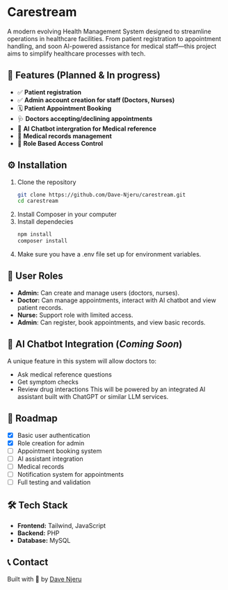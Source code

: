 # Carestream
A modern evolving Health Management System designed to streamline operations in healthcare facilities. From patient registration to appointment handling, and soon AI-powered assistance for medical staff—this project aims to simplify healthcare processes with tech.

## 🚀 Features (Planned & In progress)

- ✅ **Patient registration**
- ✅ **Admin account creation for staff (Doctors, Nurses)**
- 🗓️ **Patient Appointment Booking**
- 🩺 **Doctors accepting/declining appointments**
- 🤖 **AI Chatbot intergration for Medical reference**
- 📄 **Medical records management**
- 🔐 **Role Based Access Control**

## ⚙️ Installation
1. Clone the repository
   ```bash
   git clone https://github.com/Dave-Njeru/carestream.git
   cd carestream
2. Install Composer in your computer
3. Install dependecies
   ```bash
   npm install
   composer install
4. Make sure you have a .env file set up for environment variables.

## 👥 User Roles
- **Admin:** Can create and manage users (doctors, nurses).
- **Doctor:** Can manage appointments, interact with AI chatbot and view patient records.
- **Nurse:** Support role with limited access.
- **Admin**: Can register, book appointments, and view basic records.
   
## 🤖 AI Chatbot Integration (*Coming Soon*)
A unique feature in this system will allow doctors to:
- Ask medical reference questions
- Get symptom checks
- Review drug interactions
This will be powered by an integrated AI assistant built with ChatGPT or similar LLM services.

## 🧭 Roadmap
- [x] Basic user authentication
- [x] Role creation for admin
- [ ] Appointment booking system
- [ ] AI assistant integration
- [ ] Medical records
- [ ] Notification system for appointments
- [ ] Full testing and validation

## 🛠️ Tech Stack
- **Frontend:** Tailwind, JavaScript
- **Backend:** PHP
- **Database:** MySQL

## 📞 Contact
Built with 🩶 by [Dave Njeru](https://github.com/Dave-Njeru)
  
